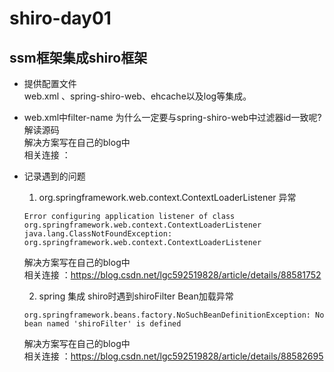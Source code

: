 # shiro-day01

## ssm框架集成shiro框架

* 提供配置文件  
   web.xml 、spring-shiro-web、ehcache以及log等集成。
* web.xml中filter-name 为什么一定要与spring-shiro-web中过滤器id一致呢?  
   解读源码  
   解决方案写在自己的blog中  
   相关连接 ：
   
   
 * 记录遇到的问题  
   1. org.springframework.web.context.ContextLoaderListener 异常    
   ```
   Error configuring application listener of class org.springframework.web.context.ContextLoaderListener     
   java.lang.ClassNotFoundException: org.springframework.web.context.ContextLoaderListener  
   ```  
   解决方案写在自己的blog中  
   相关连接 ：https://blog.csdn.net/lgc592519828/article/details/88581752  
   
   2. spring 集成 shiro时遇到shiroFilter Bean加载异常     
   ```
   org.springframework.beans.factory.NoSuchBeanDefinitionException: No bean named 'shiroFilter' is defined  
   ```  
   解决方案写在自己的blog中  
   相关连接 ：https://blog.csdn.net/lgc592519828/article/details/88582695  

